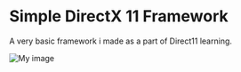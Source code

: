 # Simple DirectX 11 Framework

A very basic framework i made as a part of Direct11 learning.

![My image](https://github.com/marcin-se/sdxf/blob/master/demo.gif) 	

